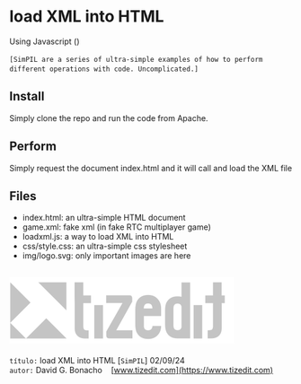 
# load XML into HTML
Using Javascript ()

`[SimPIL are a series of ultra-simple examples of how to perform different operations with code. Uncomplicated.]`

## Install
Simply clone the repo and run the code from Apache. 

## Perform
Simply request the document index.html and it will call and load the XML file

## Files
- index.html: an ultra-simple HTML document 
- game.xml: fake xml (in fake RTC multiplayer game)
- loadxml.js: a way to load XML into HTML 
- css/style.css: an ultra-simple css stylesheet
- img/logo.svg: only important images are here


![](img/logo.svg)
---
`título:` load XML into HTML [`SimPIL`] 02/09/24\
`autor:` David G. Bonacho &nbsp;&nbsp;  [www.tizedit.com](https://www.tizedit.com)

